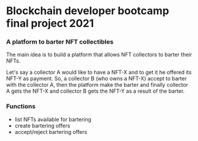 # Blockchain developer bootcamp final project 2021

### A platform to barter NFT collectibles
The main idea is to build a platform that allows NFT collectors to barter their NFTs.

Let's say a collector A would like to have a NFT-X and to get it he offered its NFT-Y as payment.
So, a collector B (who owns a NFT-X) accept to barter with the collector A, then the platform make the barter and finally
collector A gets the NFT-X and collector B gets the NFT-Y as a result of the barter.

### Functions
- list NFTs available for bartering
- create bartering offers
- accept/reject bartering offers
